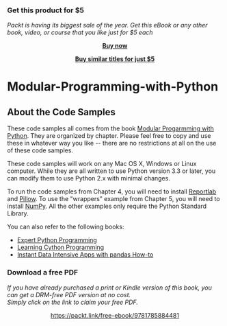 
### Get this product for $5

<i>Packt is having its biggest sale of the year. Get this eBook or any other book, video, or course that you like just for $5 each</i>


<b><p align='center'>[Buy now](https://packt.link/9781785884481)</p></b>


<b><p align='center'>[Buy similar titles for just $5](https://subscription.packtpub.com/search)</p></b>


# Modular-Programming-with-Python


About the Code Samples
----------------------

These code samples all comes from the book [Modular Progarmming with Python](https://www.packtpub.com/application-development/modular-programming-python?utm_source=github&utm_medium=related&utm_campaign=9781785884481).
They are organized by chapter.  Please feel free to copy and use these in
whatever way you like -- there are no restrictions at all on the use of these
code samples.

These code samples will work on any Mac OS X, Windows or Linux computer.  While
 they are all written to use Python version 3.3 or later, you can modify them to
use Python 2.x with minimal changes.

To run the code samples from Chapter 4, you will need to install [Reportlab](http://www.reportlab.com/opensource/) and [Pillow](http://python-pillow.org/). To use the "wrappers" example from Chapter 5, you will need to install [NumPy](http://www.numpy.org/).
All the other examples only require the Python Standard Library.

You can also refer to the following books:

* [Expert Python Programming](https://www.packtpub.com/application-development/expert-python-programming?utm_source=github&utm_medium=related&utm_campaign=9781847194947)
* [Learning Cython Programming](https://www.packtpub.com/application-development/learning-cython-programming?utm_source=github&utm_medium=related&utm_campaign=9781783280797)
* [Instant Data Intensive Apps with pandas How-to](https://www.packtpub.com/big-data-and-business-intelligence/instant-data-intensive-apps-pandas-how-instant?utm_source=github&utm_medium=related&utm_campaign=9781782165583)
### Download a free PDF

 <i>If you have already purchased a print or Kindle version of this book, you can get a DRM-free PDF version at no cost.<br>Simply click on the link to claim your free PDF.</i>
<p align="center"> <a href="https://packt.link/free-ebook/9781785884481">https://packt.link/free-ebook/9781785884481 </a> </p>
